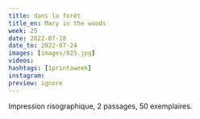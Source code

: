 ```yaml
---
title: dans la forêt
title_en: Mary in the woods
week: 25
date: 2022-07-18
date_to: 2022-07-24
images: [images/025.jpg]
videos: 
hashtags: [1printaweek]
instagram: 
preview: ignore
---
```




Impression risographique, 2 passages, 50 exemplaires.

> 
